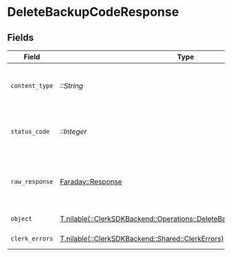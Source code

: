 # DeleteBackupCodeResponse


## Fields

| Field                                                                                                                             | Type                                                                                                                              | Required                                                                                                                          | Description                                                                                                                       |
| --------------------------------------------------------------------------------------------------------------------------------- | --------------------------------------------------------------------------------------------------------------------------------- | --------------------------------------------------------------------------------------------------------------------------------- | --------------------------------------------------------------------------------------------------------------------------------- |
| `content_type`                                                                                                                    | *::String*                                                                                                                        | :heavy_check_mark:                                                                                                                | HTTP response content type for this operation                                                                                     |
| `status_code`                                                                                                                     | *::Integer*                                                                                                                       | :heavy_check_mark:                                                                                                                | HTTP response status code for this operation                                                                                      |
| `raw_response`                                                                                                                    | [Faraday::Response](https://www.rubydoc.info/gems/faraday/Faraday/Response)                                                       | :heavy_check_mark:                                                                                                                | Raw HTTP response; suitable for custom response parsing                                                                           |
| `object`                                                                                                                          | [T.nilable(::ClerkSDKBackend::Operations::DeleteBackupCodeResponseBody)](../../models/operations/deletebackupcoderesponsebody.md) | :heavy_minus_sign:                                                                                                                | Successful operation.                                                                                                             |
| `clerk_errors`                                                                                                                    | [T.nilable(::ClerkSDKBackend::Shared::ClerkErrors)](../../models/shared/clerkerrors.md)                                           | :heavy_minus_sign:                                                                                                                | Resource not found                                                                                                                |